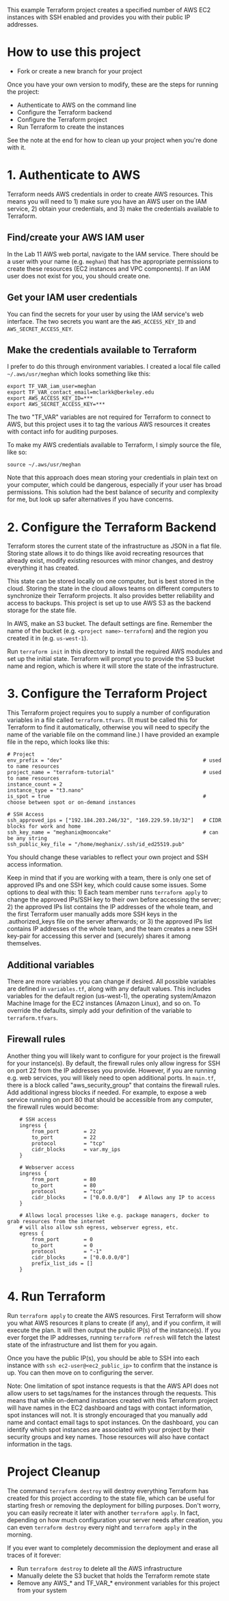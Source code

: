 
This example Terraform project creates a specified number of AWS EC2 instances with SSH enabled and provides you with their public IP addresses.

# How to use this project

* Fork or create a new branch for your project

Once you have your own version to modify, these are the steps for running the project:

* Authenticate to AWS on the command line
* Configure the Terraform backend
* Configure the Terraform project
* Run Terraform to create the instances

See the note at the end for how to clean up your project when you're done with it.

# 1. Authenticate to AWS

Terraform needs AWS credentials in order to create AWS resources. This means you will need to 1) make sure you have an AWS user on the IAM service, 2) obtain your credentials, and 3) make the credentials available to Terraform.

## Find/create your AWS IAM user

In the Lab 11 AWS web portal, navigate to the IAM service. There should be a user with your name (e.g. `meghan`) that has the appropriate permissions to create these resources (EC2 instances and VPC components). If an IAM user does not exist for you, you should create one.

## Get your IAM user credentials

You can find the secrets for your user by using the IAM service's web interface. The two secrets you want are the `AWS_ACCESS_KEY_ID` and `AWS_SECRET_ACCESS_KEY`.

## Make the credentials available to Terraform

I prefer to do this through environment variables. I created a local file called `~/.aws/usr/meghan` which looks something like this:

```
export TF_VAR_iam_user=meghan
export TF_VAR_contact_email=mclarkk@berkeley.edu
export AWS_ACCESS_KEY_ID=***
export AWS_SECRET_ACCESS_KEY=***
```

The two "TF_VAR" variables are not required for Terraform to connect to AWS, but this project uses it to tag the various AWS resources it creates with contact info for auditing purposes.

To make my AWS credentials available to Terraform, I simply source the file, like so:

`source ~/.aws/usr/meghan`

Note that this approach does mean storing your credentials in plain text on your computer, which could be dangerous, especially if your user has broad permissions. This solution had the best balance of security and complexity for me, but look up safer alternatives if you have concerns.

# 2. Configure the Terraform Backend

Terraform stores the current state of the infrastructure as JSON in a flat file. Storing state allows it to do things like avoid recreating resources that already exist, modify existing resources with minor changes, and destroy everything it has created.

This state can be stored locally on one computer, but is best stored in the cloud. Storing the state in the cloud allows teams on different computers to synchronize their Terraform projects. It also provides better reliability and access to backups. This project is set up to use AWS S3 as the backend storage for the state file.

In AWS, make an S3 bucket. The default settings are fine. Remember the name of the bucket (e.g. `<project name>-terraform`) and the region you created it in (e.g. `us-west-1`).

Run `terraform init` in this directory to install the required AWS modules and set up the initial state. Terraform will prompt you to provide the S3 bucket name and region, which is where it will store the state of the infrastructure.

# 3. Configure the Terraform Project

This Terraform project requires you to supply a number of configuration variables in a file called `terraform.tfvars`. (It must be called this for Terraform to find it automatically, otherwise you will need to specify the name of the variable file on the command line.) I have provided an example file in the repo, which looks like this:

```
# Project
env_prefix = "dev"                                              # used to name resources
project_name = "terraform-tutorial"                             # used to name resources
instance_count = 2
instance_type = "t3.nano"
is_spot = true                                                  # choose between spot or on-demand instances

# SSH Access
ssh_approved_ips = ["192.184.203.246/32", "169.229.59.10/32"]   # CIDR blocks for work and home
ssh_key_name = "meghanix@mooncake"                              # can be any string
ssh_public_key_file = "/home/meghanix/.ssh/id_ed25519.pub"
```

You should change these variables to reflect your own project and SSH access information. 

Keep in mind that if you are working with a team, there is only one set of approved IPs and one SSH key, which could cause some issues. Some options to deal with this: 1) Each team member runs `terraform apply` to change the approved IPs/SSH key to their own before accessing the server; 2) the approved IPs list contains the IP addresses of the whole team, and the first Terraform user manually adds more SSH keys in the .authorized_keys file on the server afterwards; or 3) the approved IPs list contains IP addresses of the whole team, and the team creates a new SSH key-pair for accessing this server and (securely) shares it among themselves.

## Additional variables

There are more variables you can change if desired. All possible variables are defined in `variables.tf`, along with any default values. This includes variables for the default region (us-west-1), the operating system/Amazon Machine Image for the EC2 instances (Amazon Linux), and so on. To override the defaults, simply add your definition of the variable to `terraform.tfvars`.

## Firewall rules

Another thing you will likely want to configure for your project is the firewall for your instance(s). By default, the firewall rules only allow ingress for SSH on port 22 from the IP addresses you provide. However, if you are running e.g. web services, you will likely need to open additional ports. In `main.tf`, there is a block called "aws_security_group" that contains the firewall rules. Add additional ingress blocks if needed. For example, to expose a web service running on port 80 that should be accessible from any computer, the firewall rules would become:

```
    # SSH access
    ingress {
        from_port        = 22
        to_port          = 22
        protocol         = "tcp"
        cidr_blocks      = var.my_ips
    }

    # Webserver access
    ingress {
        from_port        = 80
        to_port          = 80
        protocol         = "tcp"
        cidr_blocks      = ["0.0.0.0/0"]   # Allows any IP to access
    }

    # Allows local processes like e.g. package managers, docker to grab resources from the internet
    # will also allow ssh egress, webserver egress, etc.
    egress {
        from_port        = 0
        to_port          = 0
        protocol         = "-1"
        cidr_blocks      = ["0.0.0.0/0"]
        prefix_list_ids = []
    }
```

# 4. Run Terraform

Run `terraform apply` to create the AWS resources. First Terraform will show you what AWS resources it plans to create (if any), and if you confirm, it will execute the plan. It will then output the public IP(s) of the instance(s). If you ever forget the IP addresses, running `terraform refresh` will fetch the latest state of the infrastructure and list them for you again.

Once you have the public IP(s), you should be able to SSH into each instance with `ssh ec2-user@<ec2_public_ip>` to confirm that the instance is up. You can then move on to configuring the server.

Note: One limitation of spot instance requests is that the AWS API does not allow users to set tags/names for the instances through the requests. This means that while on-demand instances created with this Terraform project will have names in the EC2 dashboard and tags with contact information, spot instances will not. It is strongly encouraged that you manually add name and contact email tags to spot instances. On the dashboard, you can identify which spot instances are associated with your project by their security groups and key names. Those resources will also have contact information in the tags.

# Project Cleanup

The command `terraform destroy` will destroy everything Terraform has created for this project according to the state file, which can be useful for starting fresh or removing the deployment for billing purposes. Don't worry, you can easily recreate it later with another `terraform apply`. In fact, depending on how much configuration your server needs after creation, you can even `terraform destroy` every night and `terraform apply` in the morning.

If you ever want to completely decommission the deployment and erase all traces of it forever:

* Run `terraform destroy` to delete all the AWS infrastructure
* Manually delete the S3 bucket that holds the Terraform remote state
* Remove any AWS_\* and TF_VAR_\* environment variables for this project from your system
